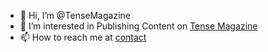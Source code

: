 - 👋 Hi, I’m @TenseMagazine
- 👀 I’m interested in Publishing Content on [Tense Magazine](https://tensemagazine.com/)
- 📫 How to reach me at [contact](https://tensemagazine.com/about-tense-magazine/)

